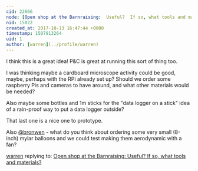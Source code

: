 ```yaml
---
cid: 22666
node: [Open shop at the Barnraising:  Useful?  If so, what tools and materials?](../notes/kgradow1/10-11-2017/open-shop-at-the-barnraising-useful-if-so-what-tools-and-materials)
nid: 15022
created_at: 2017-10-13 16:47:44 +0000
timestamp: 1507913264
uid: 1
author: [warren](../profile/warren)
---
```


I think this is a great idea! P&C is great at running this sort of thing too. 

I was thinking maybe a cardboard microscope activity could be good, maybe, perhaps with the RPi already set up? Should we order some raspberry Pis and cameras to have around, and what other materials would be needed? 

Also maybe some bottles and 1m sticks for the "data logger on a stick" idea of a rain-proof way to put a data logger outside?

That last one is a nice one to prototype. 

Also [@bronwen](/profile/bronwen) - what do you think about ordering some very small (8-inch) mylar balloons and we could test making them aerodynamic with a fan?

[warren](../profile/warren) replying to: [Open shop at the Barnraising:  Useful?  If so, what tools and materials?](../notes/kgradow1/10-11-2017/open-shop-at-the-barnraising-useful-if-so-what-tools-and-materials)

